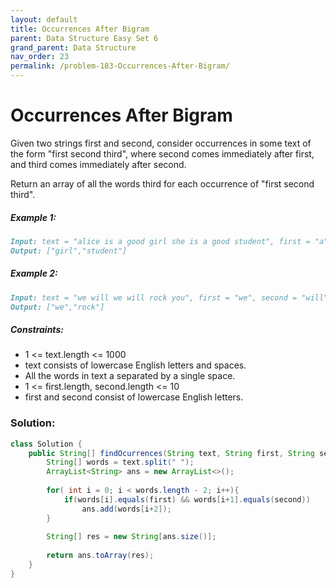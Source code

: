 ```yaml
---
layout: default
title: Occurrences After Bigram
parent: Data Structure Easy Set 6
grand_parent: Data Structure
nav_order: 23
permalink: /problem-183-Occurrences-After-Bigram/
---
```

# Occurrences After Bigram
Given two strings first and second, consider occurrences in some text of the form "first second third", where second comes immediately after first, and third comes immediately after second.

Return an array of all the words third for each occurrence of "first second third".

##### Example 1:
```markdown
Input: text = "alice is a good girl she is a good student", first = "a", second = "good"
Output: ["girl","student"]
```
##### Example 2:
```markdown
Input: text = "we will we will rock you", first = "we", second = "will"
Output: ["we","rock"]
```
##### Constraints:
* 1 <= text.length <= 1000
* text consists of lowercase English letters and spaces.
* All the words in text a separated by a single space.
* 1 <= first.length, second.length <= 10
* first and second consist of lowercase English letters.

### Solution: 
```java
class Solution {
    public String[] findOcurrences(String text, String first, String second) {
        String[] words = text.split(" ");
        ArrayList<String> ans = new ArrayList<>();
       
        for( int i = 0; i < words.length - 2; i++){
            if(words[i].equals(first) && words[i+1].equals(second))
                ans.add(words[i+2]);
        }
        
        String[] res = new String[ans.size()];
        
        return ans.toArray(res);
    }
}
```